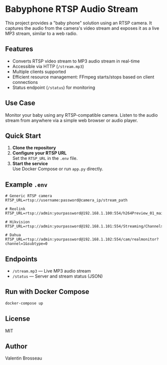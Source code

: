 # Babyphone RTSP Audio Stream

This project provides a "baby phone" solution using an RTSP camera. It captures the audio from the camera's video stream and exposes it as a live MP3 stream, similar to a web radio.

## Features

- Converts RTSP video stream to MP3 audio stream in real-time
- Accessible via HTTP (`/stream.mp3`)
- Multiple clients supported
- Efficient resource management: FFmpeg starts/stops based on client connections
- Status endpoint (`/status`) for monitoring

## Use Case

Monitor your baby using any RTSP-compatible camera. Listen to the audio stream from anywhere via a simple web browser or audio player.

## Quick Start

1. **Clone the repository**
2. **Configure your RTSP URL**  
   Set the `RTSP_URL` in the `.env` file.
3. **Start the service**  
   Use Docker Compose or run `app.py` directly.

## Example `.env`

```env
# Generic RTSP camera
RTSP_URL=rtsp://username:password@camera_ip/stream_path

# Reolink
RTSP_URL=rtsp://admin:yourpassword@192.168.1.100:554/h264Preview_01_main

# Hikvision
RTSP_URL=rtsp://admin:yourpassword@192.168.1.101:554/Streaming/Channels/101/

# Dahua
RTSP_URL=rtsp://admin:yourpassword@192.168.1.102:554/cam/realmonitor?channel=1&subtype=0
```

## Endpoints

- `/stream.mp3` — Live MP3 audio stream
- `/status` — Server and stream status (JSON)

## Run with Docker Compose

```bash
docker-compose up
```

## License

MIT

## Author

Valentin Brosseau
